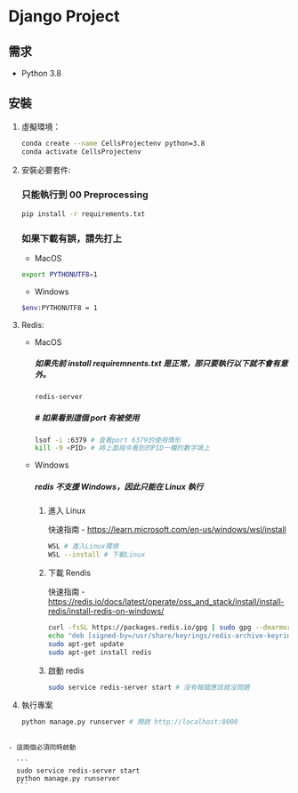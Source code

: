 # Django Project

## 需求

- Python 3.8

## 安裝

1. 虛擬環境：

   ```sh
   conda create --name CellsProjectenv python=3.8
   conda activate CellsProjectenv
   ```

2. 安裝必要套件:

   ### 只能執行到 00 Preprocessing

   ```sh
   pip install -r requirements.txt
   ```

   ### 如果下載有誤，請先打上

   - MacOS

   ```sh
   export PYTHONUTF8=1
   ```

   - Windows

   ```sh
   $env:PYTHONUTF8 = 1
   ```

3. Redis:

   - MacOS

     ##### 如果先前 install requiremnents.txt 是正常，那只要執行以下就不會有意外。

     ```sh
     redis-server
     ```

     ##### # 如果看到這個 port 有被使用

     ```sh
     lsof -i :6379 # 查看port 6379的使用情形
     kill -9 <PID> # 將上面指令看到的PID一欄的數字填上
     ```

   - Windows

     ##### redis 不支援 Windows，因此只能在 Linux 執行

     1. 進入 Linux

        快速指南 - https://learn.microsoft.com/en-us/windows/wsl/install

        ```sh
        WSL # 進入Linux環境
        WSL --install # 下載Linux
        ```

     2. 下載 Rendis

        快速指南 - https://redis.io/docs/latest/operate/oss_and_stack/install/install-redis/install-redis-on-windows/

        ```sh
        curl -fsSL https://packages.redis.io/gpg | sudo gpg --dearmor -o /usr/share/keyrings/redis-archive-keyring.gpg
        echo "deb [signed-by=/usr/share/keyrings/redis-archive-keyring.gpg] https://packages.redis.io/deb $(lsb_release -cs) main" | sudo tee /etc/apt/sources.list.d/redis.list
        sudo apt-get update
        sudo apt-get install redis
        ```

     3. 啟動 redis

        ```sh
        sudo service redis-server start # 沒有報錯應該就沒問題
        ```

4. 執行專案

   ```sh
   python manage.py runserver # 開啟 http://localhost:8000
   ```

````

- 這兩個必須同時啟動

  ```
  sudo service redis-server start
  python manage.py runserver
  ```
````
